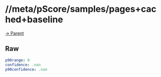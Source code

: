 
# //meta/pScore/samples/pages+cached+baseline

[→ Parent](../..)


## Raw


```yaml
p90range: 0
confidence: .nan
p90confidence: .nan

```

